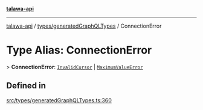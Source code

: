 [**talawa-api**](../../../README.md)

***

[talawa-api](../../../modules.md) / [types/generatedGraphQLTypes](../README.md) / ConnectionError

# Type Alias: ConnectionError

\> **ConnectionError**: [`InvalidCursor`](InvalidCursor.md) \| [`MaximumValueError`](MaximumValueError.md)

## Defined in

[src/types/generatedGraphQLTypes.ts:360](https://github.com/PalisadoesFoundation/talawa-api/blob/5c5b29a0ea487bda8306089fe128f43f3be29f94/src/types/generatedGraphQLTypes.ts#L360)
